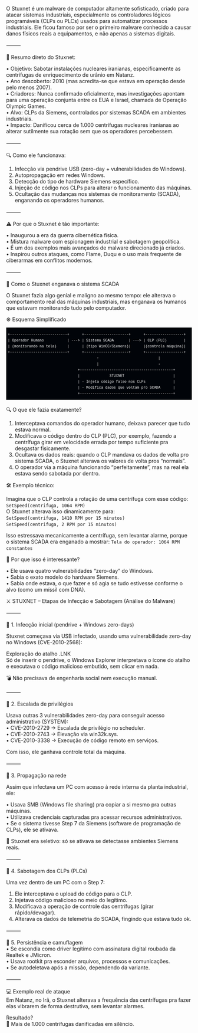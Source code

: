 O Stuxnet é um malware de computador altamente sofisticado, criado para atacar sistemas industriais, especialmente os controladores lógicos programáveis (CLPs ou PLCs) usados para automatizar processos industriais. Ele ficou famoso por ser o primeiro malware conhecido a causar danos físicos reais a equipamentos, e não apenas a sistemas digitais.

⸻

📌 Resumo direto do Stuxnet:  

 • Objetivo: Sabotar instalações nucleares iranianas, especificamente as centrífugas de enriquecimento de urânio em Natanz.  
 • Ano descoberto: 2010 (mas acredita-se que estava em operação desde pelo menos 2007).  
 • Criadores: Nunca confirmado oficialmente, mas investigações apontam para uma operação conjunta entre os EUA e Israel, chamada de Operação Olympic Games.  
 • Alvo: CLPs da Siemens, controlados por sistemas SCADA em ambientes industriais.  
 • Impacto: Danificou cerca de 1.000 centrífugas nucleares iranianas ao alterar sutilmente sua rotação sem que os operadores percebessem.  

⸻

🔍 Como ele funcionava:  

 1. Infecção via pendrive USB (zero-day + vulnerabilidades do Windows).  
 2. Autopropagação em redes Windows.  
 3. Detecção do tipo de hardware Siemens específico.  
 4. Injeção de código nos CLPs para alterar o funcionamento das máquinas.  
 5. Ocultação das mudanças nos sistemas de monitoramento (SCADA), enganando os operadores humanos.  

⸻

⚠️ Por que o Stuxnet é tão importante:  

 • Inaugurou a era da guerra cibernética física.  
 • Mistura malware com espionagem industrial e sabotagem geopolítica.  
 • É um dos exemplos mais avançados de malware direcionado já criados.  
 • Inspirou outros ataques, como Flame, Duqu e o uso mais frequente de ciberarmas em conflitos modernos.  

⸻

🧠 Como o Stuxnet enganava o sistema SCADA  

O Stuxnet fazia algo genial e maligno ao mesmo tempo: ele alterava o comportamento real das máquinas industriais, mas enganava os humanos que estavam monitorando tudo pelo computador.

⚙️ Esquema Simplificado  

 ![descrição](/stuxnet.png)  
                                 

🔍 O que ele fazia exatamente?  

 1. Interceptava comandos do operador humano, deixava parecer que tudo estava normal.  
 2. Modificava o código dentro do CLP (PLC), por exemplo, fazendo a centrífuga girar em velocidade errada por tempo suficiente pra desgastar fisicamente.  
 3. Ocultava os dados reais: quando o CLP mandava os dados de volta pro sistema SCADA, o Stuxnet alterava os valores de volta pros “normais”.  
 4. O operador via a máquina funcionando “perfeitamente”, mas na real ela estava sendo sabotada por dentro.

🛠️ Exemplo técnico:  

Imagina que o CLP controla a rotação de uma centrífuga com esse código:  
```SetSpeed(centrifuga, 1064 RPM) ```  
O Stuxnet alterava isso dinamicamente para:  
```SetSpeed(centrifuga, 1410 RPM por 15 minutos)```  
```SetSpeed(centrifuga, 2 RPM por 15 minutos)```  

Isso estressava mecanicamente a centrífuga, sem levantar alarme, porque o sistema SCADA era enganado a mostrar:
```Tela do operador: 1064 RPM constantes```  

🤯 Por que isso é interessante?

 • Ele usava quatro vulnerabilidades “zero-day” do Windows.  
 • Sabia o exato modelo do hardware Siemens.  
 • Sabia onde estava, o que fazer e só agia se tudo estivesse conforme o alvo (como um míssil com DNA).  

⚔️ STUXNET – Etapas de Infecção e Sabotagem  (Análise do Malware)

⸻

🔹 1. Infecção inicial (pendrive + Windows zero-days)  

Stuxnet começava via USB infectado, usando uma vulnerabilidade zero-day no Windows (CVE-2010-2568):  

Exploração do atalho .LNK  
Só de inserir o pendrive, o Windows Explorer interpretava o ícone do atalho e executava o código malicioso embutido, sem clicar em nada.  

💣 Não precisava de engenharia social nem execução manual.

⸻

🔹 2. Escalada de privilégios  

Usava outras 3 vulnerabilidades zero-day para conseguir acesso administrativo (SYSTEM):  
 • CVE-2010-2729 → Escalada de privilégio no scheduler.  
 • CVE-2010-2743 → Elevação via win32k.sys.  
 • CVE-2010-3338 → Execução de código remoto em serviços.  

Com isso, ele ganhava controle total da máquina.  

⸻

🔹 3. Propagação na rede  

Assim que infectava um PC com acesso à rede interna da planta industrial, ele:  

 • Usava SMB (Windows file sharing) pra copiar a si mesmo pra outras máquinas.  
 • Utilizava credenciais capturadas pra acessar recursos administrativos.  
 • Se o sistema tivesse Step 7 da Siemens (software de programação de CLPs), ele se ativava.  

🧬 Stuxnet era seletivo: só se ativava se detectasse ambientes Siemens reais.  

⸻

🔹 4. Sabotagem dos CLPs (PLCs)  

Uma vez dentro de um PC com o Step 7:  

 1. Ele interceptava o upload do código para o CLP.  
 2. Injetava código malicioso no meio do legítimo.  
 3. Modificava a operação de controle das centrífugas (girar rápido/devagar).  
 4. Alterava os dados de telemetria do SCADA, fingindo que estava tudo ok.  

⸻

🔹 5. Persistência e camuflagem  
 • Se escondia como driver legítimo com assinatura digital roubada da Realtek e JMicron.  
 • Usava rootkit pra esconder arquivos, processos e comunicações.  
 • Se autodeletava após a missão, dependendo da variante.  

⸻

💻 Exemplo real de ataque  
Em Natanz, no Irã, o Stuxnet alterava a frequência das centrífugas pra fazer elas vibrarem de forma destrutiva, sem levantar alarmes.  

Resultado?  
🔧 Mais de 1.000 centrífugas danificadas em silêncio.  
